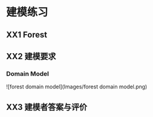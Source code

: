 # 建模练习

## XX1 Forest

## XX2 建模要求

### Domain Model
![forest domain model](Images/forest domain model.png)

## XX3 建模者答案与评价